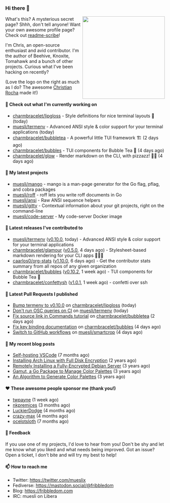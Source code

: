 ### Hi there 👋

<img align="right" src="https://raw.githubusercontent.com/muesli/muesli/master/assets/termenv.png" width="260">

What's this? A mysterious secret page? Shhh, don't tell anyone!
Want your own awesome profile page? Check out [readme-scribe](https://github.com/muesli/readme-scribe)!

I'm Chris, an open-source enthusiast and avid contributor. I'm the author of Beehive, Knoxite, Tomahawk and a bunch
of other projects. Curious what I've been hacking on recently?

(Love the logo on the right as much as I do? The awesome [Christian Rocha](https://github.com/meowgorithm/) made it!)

#### 👷 Check out what I'm currently working on

- [charmbracelet/lipgloss](https://github.com/charmbracelet/lipgloss) - Style definitions for nice terminal layouts 👄 (today)
- [muesli/termenv](https://github.com/muesli/termenv) - Advanced ANSI style &amp; color support for your terminal applications (today)
- [charmbracelet/bubbletea](https://github.com/charmbracelet/bubbletea) - A powerful little TUI framework 🏗 (2 days ago)
- [charmbracelet/bubbles](https://github.com/charmbracelet/bubbles) - TUI components for Bubble Tea 🍡 (4 days ago)
- [charmbracelet/glow](https://github.com/charmbracelet/glow) - Render markdown on the CLI, with pizzazz! 💅🏻 (4 days ago)

#### 🌱 My latest projects

- [muesli/mango](https://github.com/muesli/mango) - mango is a man-page generator for the Go flag, pflag, and cobra packages
- [muesli/roff](https://github.com/muesli/roff) - roff lets you write roff documents in Go
- [muesli/ansi](https://github.com/muesli/ansi) - Raw ANSI sequence helpers
- [muesli/gitty](https://github.com/muesli/gitty) - Contextual information about your git projects, right on the command-line
- [muesli/code-server](https://github.com/muesli/code-server) - My code-server Docker image

#### 🔭 Latest releases I've contributed to

- [muesli/termenv](https://github.com/muesli/termenv) ([v0.10.0](https://github.com/muesli/termenv/releases/tag/v0.10.0), today) - Advanced ANSI style &amp; color support for your terminal applications
- [charmbracelet/glamour](https://github.com/charmbracelet/glamour) ([v0.5.0](https://github.com/charmbracelet/glamour/releases/tag/v0.5.0), 4 days ago) - Stylesheet-based markdown rendering for your CLI apps 💇🏻‍♀️
- [caarlos0/org-stats](https://github.com/caarlos0/org-stats) ([v1.10.0](https://github.com/caarlos0/org-stats/releases/tag/v1.10.0), 6 days ago) - Get the contributor stats summary from all repos of any given organization
- [charmbracelet/bubbles](https://github.com/charmbracelet/bubbles) ([v0.10.2](https://github.com/charmbracelet/bubbles/releases/tag/v0.10.2), 1 week ago) - TUI components for Bubble Tea 🍡
- [charmbracelet/confettysh](https://github.com/charmbracelet/confettysh) ([v1.0.1](https://github.com/charmbracelet/confettysh/releases/tag/v1.0.1), 1 week ago) - confetti over ssh

#### 🔨 Latest Pull Requests I published

- [Bump termenv to v0.10.0](https://github.com/charmbracelet/lipgloss/pull/57) on [charmbracelet/lipgloss](https://github.com/charmbracelet/lipgloss) (today)
- [Don&#39;t run OSC queries on CI](https://github.com/muesli/termenv/pull/52) on [muesli/termenv](https://github.com/muesli/termenv) (today)
- [Fix source link in Commands tutorial](https://github.com/charmbracelet/bubbletea/pull/205) on [charmbracelet/bubbletea](https://github.com/charmbracelet/bubbletea) (2 days ago)
- [Fix key binding documentation](https://github.com/charmbracelet/bubbles/pull/106) on [charmbracelet/bubbles](https://github.com/charmbracelet/bubbles) (4 days ago)
- [Switch to GitHub workflows](https://github.com/muesli/smartcrop/pull/45) on [muesli/smartcrop](https://github.com/muesli/smartcrop) (4 days ago)

#### 📜 My recent blog posts

- [Self-hosting VSCode](https://fribbledom.com/posts/selfhosting-vscode/) (7 months ago)
- [Installing Arch Linux with Full Disk Encryption](https://fribbledom.com/posts/encrypted-arch-install/) (2 years ago)
- [Remotely Installing a Fully-Encrypted Debian Server](https://fribbledom.com/posts/encrypted-remote-debian-install/) (3 years ago)
- [Gamut, a Go Package to Manage Color Palettes](https://fribbledom.com/posts/gamut-package-to-handle-color-palettes/) (3 years ago)
- [An Algorithm to Generate Color Palettes](https://fribbledom.com/posts/an-algorithm-to-generate-color-palettes/) (3 years ago)

#### ❤️ These awesome people sponsor me (thank you!)

- [twpayne](https://github.com/twpayne) (1 week ago)
- [nkpremices](https://github.com/nkpremices) (3 months ago)
- [LuckierDodge](https://github.com/LuckierDodge) (4 months ago)
- [crazy-max](https://github.com/crazy-max) (4 months ago)
- [ocelotsloth](https://github.com/ocelotsloth) (7 months ago)

#### 💬 Feedback

If you use one of my projects, I'd love to hear from you! Don't be shy and let me know what you liked
and what needs being improved. Got an issue? Open a ticket, I don't bite and will try my best to help!

#### 📫 How to reach me

- Twitter: https://twitter.com/mueslix
- Fediverse: https://mastodon.social/@fribbledom
- Blog: https://fribbledom.com
- IRC: muesli on Libera
